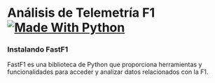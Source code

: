 # Análisis de Telemetría F1 [![Made With Python](https://img.shields.io/badge/Made_With-Python-blue)](http://golang.org)
### Instalando FastF1
FastF1 es una biblioteca de Python que proporciona herramientas y funcionalidades para acceder y analizar datos relacionados con la F1.


